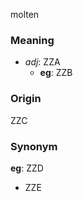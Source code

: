 molten
### Meaning
+ _adj_: ZZA
    + __eg__: ZZB

### Origin

ZZC

### Synonym

__eg__: ZZD

+ ZZE


